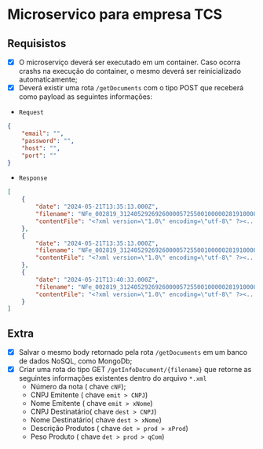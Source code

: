 # Microservico para empresa TCS


## Requisistos

- [x] O microserviço deverá ser executado em um container. Caso ocorra crashs na
execução do container, o mesmo deverá ser reinicializado automaticamente;
- [x] Deverá existir uma rota `/getDocuments` com o tipo POST que receberá como 
payload as seguintes informações:
- `Request`
```json
{
    "email": "",
    "password": "",
    "host": "",
    "port": ""
}
```

- `Response`
```json
[
	{
		"date": "2024-05-21T13:35:13.000Z",
		"filename": "NFe_002819_31240529269260000572550010000028191000824350.xml",
		"contentFile": "<?xml version=\"1.0\" encoding=\"utf-8\" ?><...>"
	},
	{
		"date": "2024-05-21T13:35:13.000Z",
		"filename": "NFe_002819_31240529269260000572550010000028191000824351.xml",
		"contentFile": "<?xml version=\"1.0\" encoding=\"utf-8\" ?><...>"
	},
	{
		"date": "2024-05-21T13:40:33.000Z",
		"filename": "NFe_002819_31240529269260000572550010000028191000824352.xml",
		"contentFile": "<?xml version=\"1.0\" encoding=\"utf-8\" ?><...>"
	}
]
```


## Extra
- [x] Salvar o mesmo body retornado pela rota `/getDocuments` em um banco de 
dados NoSQL, como MongoDb;
- [x] Criar uma rota do tipo GET `/getInfoDocument/{filename}` que retorne as
seguintes informações existentes dentro do arquivo `*.xml`
    - Número da nota ( chave `cNF`);
    - CNPJ Emitente  ( chave `emit > CNPJ`)
    - Nome Emitente  ( chave `emit > xNome`)
    - CNPJ Destinatário( chave `dest > CNPJ`)
    - Nome Destinatário( chave `dest > xNome`)
    - Descrição Produtos ( chave `det > prod > xProd`)
    - Peso Produto  ( chave `det > prod > qCom`)